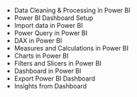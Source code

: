 * Data Cleaning & Processing in Power BI
* Power BI Dashboard Setup
* Import data in Power BI
* Power Query in Power BI
* DAX in Power BI
* Measures and Calculations in Power BI
* Charts in Power BI
* Filters and Slicers in Power BI
* Dashboard in Power BI 
* Export Power BI Dashboard
* Insights from Dashboard
